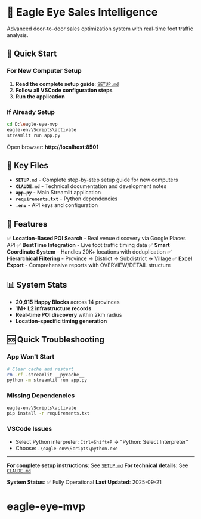 # 🦅 Eagle Eye Sales Intelligence

Advanced door-to-door sales optimization system with real-time foot traffic analysis.

## 🚀 Quick Start

### For New Computer Setup
1. **Read the complete setup guide**: [`SETUP.md`](SETUP.md)
2. **Follow all VSCode configuration steps**
3. **Run the application**

### If Already Setup
```bash
cd D:\eagle-eye-mvp
eagle-env\Scripts\activate
streamlit run app.py
```

Open browser: **http://localhost:8501**

## 📁 Key Files

- **`SETUP.md`** - Complete step-by-step setup guide for new computers
- **`CLAUDE.md`** - Technical documentation and development notes
- **`app.py`** - Main Streamlit application
- **`requirements.txt`** - Python dependencies
- **`.env`** - API keys and configuration

## 🔧 Features

✅ **Location-Based POI Search** - Real venue discovery via Google Places API
✅ **BestTime Integration** - Live foot traffic timing data
✅ **Smart Coordinate System** - Handles 20K+ locations with deduplication
✅ **Hierarchical Filtering** - Province → District → Subdistrict → Village
✅ **Excel Export** - Comprehensive reports with OVERVIEW/DETAIL structure

## 📊 System Stats

- **20,915 Happy Blocks** across 14 provinces
- **1M+ L2 infrastructure records**
- **Real-time POI discovery** within 2km radius
- **Location-specific timing generation**

## 🆘 Quick Troubleshooting

### App Won't Start
```bash
# Clear cache and restart
rm -rf .streamlit __pycache__
python -m streamlit run app.py
```

### Missing Dependencies
```bash
eagle-env\Scripts\activate
pip install -r requirements.txt
```

### VSCode Issues
- Select Python interpreter: `Ctrl+Shift+P` → "Python: Select Interpreter"
- Choose: `.\eagle-env\Scripts\python.exe`

---

**For complete setup instructions**: See [`SETUP.md`](SETUP.md)
**For technical details**: See [`CLAUDE.md`](CLAUDE.md)

**System Status**: ✅ Fully Operational
**Last Updated**: 2025-09-21
# eagle-eye-mvp
